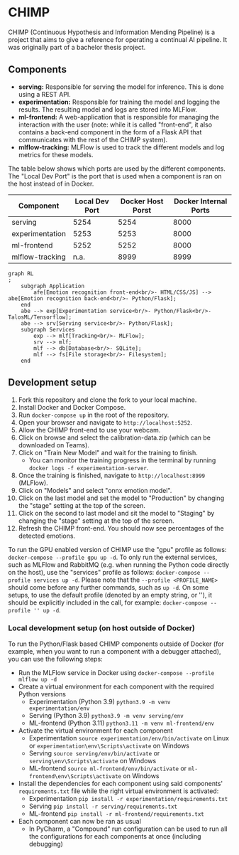 # CHIMP

CHIMP (Continuous Hypothesis and Information Mending Pipeline) is a project that aims to give a reference for operating
a continual AI pipeline. It was originally part of a bachelor thesis project.

## Components

- **serving:** Responsible for serving the model for inference. This is done using a REST API.
- **experimentation:** Responsible for training the model and logging the results. The resulting model and logs are
  stored into MLFlow.
- **ml-frontend:** A web-application that is responsible for managing the interaction with the user (note: while it is
  called "front-end", it also contains a back-end component in the form of a Flask API that communicates with the rest
  of the CHIMP system).
- **mlflow-tracking:** MLFlow is used to track the different models and log metrics for these models.

The table below shows which ports are used by the different components. The "Local Dev Port" is the port that is used when a component is ran on the host instead of in Docker.

| Component       | Local Dev Port | Docker Host Porst | Docker Internal Ports |
|-----------------|----------------|-------------------|-----------------------|
| serving         | 5254           | 5254              | 8000                  |
| experimentation | 5253           | 5253              | 8000                  |
| ml-frontend     | 5252           | 5252              | 8000                  |
| mlflow-tracking | n.a.           | 8999              | 8999                  |

```mermaid
graph RL
;
    subgraph Application
        afe[Emotion recognition front-end<br/>- HTML/CSS/JS] --> abe[Emotion recognition back-end<br/>- Python/Flask];
    end
    abe --> exp[Experimentation service<br/>- Python/Flask<br/>- TalosML/Tensorflow];
    abe --> srv[Serving service<br/>- Python/Flask];
    subgraph Services
        exp --> mlf[Tracking<br/>- MLFlow];
        srv --> mlf;
        mlf --> db[Database<br/>- SQLite];
        mlf --> fs[File storage<br/>- Filesystem];
    end
```

## Development setup

1. Fork this repository and clone the fork to your local machine.
2. Install Docker and Docker Compose.
3. Run `docker-compose up` in the root of the repository.
4. Open your browser and navigate to `http://localhost:5252`.
5. Allow the CHIMP front-end to use your webcam.
6. Click on browse and select the calibration-data.zip (which can be downloaded on Teams).
7. Click on "Train New Model" and wait for the training to finish.
    - You can monitor the training progress in the terminal by running `docker logs -f experimentation-server`.
8. Once the training is finished, navigate to `http://localhost:8999` (MLFlow).
9. Click on "Models" and select "onnx emotion model".
10. Click on the last model and set the model to "Production" by changing the "stage" setting at the top of the screen.
11. Click on the second to last model and sit the model to "Staging" by changing the "stage" setting at the top of the screen.
12. Refresh the CHIMP front-end. You should now see percentages of the detected emotions.

To run the GPU enabled version of CHIMP use the "gpu" profile as follows: `docker-compose --profile gpu up -d`. To only
run the external services, such as MLFlow and RabbitMQ (e.g. when running the Python code directly on the host), use the "services" profile as
follows: `docker-compose --profile services up -d`. Please note that the `--profile <PROFILE_NAME>` should come before any
further commands, such as `up -d`. On some setups, to use the default profile (denoted by an empty string, or ''), it should be explicitly included in the call, for example: `docker-compose --profile '' up -d`.

### Local development setup (on host outside of Docker)
To run the Python/Flask based CHIMP components outside of Docker (for example, when you want to run a component with a debugger attached), you can use the following steps:
- Run the MLFlow service in Docker using `docker-compose --profile mlflow up -d`
- Create a virtual environment for each component with the required Python versions 
  - Experimentation (Python 3.9) `python3.9 -m venv experimentation/env`
  - Serving (Python 3.9) `python3.9 -m venv serving/env`
  - ML-frontend (Python 3.11) `python3.11 -m venv ml-frontend/env`
- Activate the virtual environment for each component
  - Experimentation `source experimentation/env/bin/activate` on Linux or `experimentation\env\Scripts\activate` on Windows
  - Serving `source serving/env/bin/activate` or `serving\env\Scripts\activate` on Windows
  - ML-frontend `source ml-frontend/env/bin/activate` or `ml-frontend\env\Scripts\activate` on Windows
- Install the dependencies for each component using said components' `requirements.txt` file while the right virtual environment is activated:
  - Experimentation `pip install -r experimentation/requirements.txt`
  - Serving `pip install -r serving/requirements.txt`
  - ML-frontend `pip install -r ml-frontend/requirements.txt`
- Each component can now be ran as usual
  - In PyCharm, a "Compound" run configuration can be used to run all the configurations for each components at once (including debugging)
